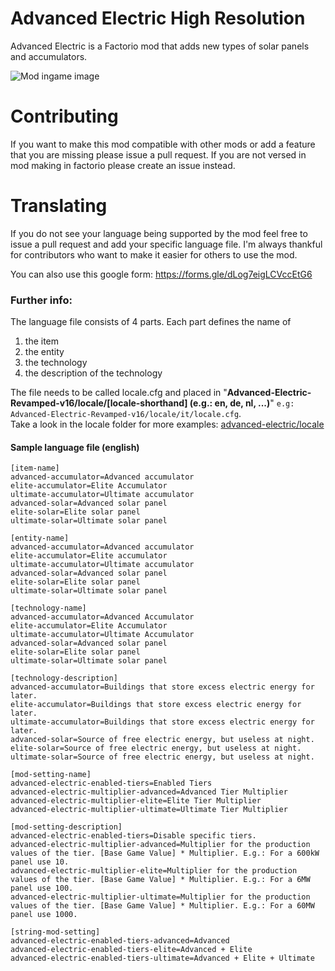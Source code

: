 # Advanced Electric High Resolution
Advanced Electric is a Factorio mod that adds new types of solar panels and accumulators.

![Mod ingame image](https://mods-data.factorio.com/assets/425e92aaeefaaa211981bf784fe07ad730d39323.png)

# Contributing
If you want to make this mod compatible with other mods or add a feature that you are missing please issue a pull request.
If you are not versed in mod making in factorio please create an issue instead.

# Translating
If you do not see your language being supported by the mod feel free to issue a pull request and add your specific language file. I'm always thankful for contributors who want to make it easier for others to use the mod.

You can also use this google form: https://forms.gle/dLog7eigLCVccEtG6

### Further info:
The language file consists of 4 parts. Each part defines the name of
1. the item
2. the entity
3. the technology
4. the description of the technology

The file needs to be called locale.cfg and placed in "**Advanced-Electric-Revamped-v16/locale/[locale-shorthand] (e.g.: en, de, nl, ...)**"
`e.g: Advanced-Electric-Revamped-v16/locale/it/locale.cfg`.  
Take a look in the locale folder for more examples: [advanced-electric/locale](https://github.com/LsHallo/advanced-electric/tree/master/Advanced-Electric-Revamped-v16/locale)  
#### Sample language file (english)
```
[item-name]
advanced-accumulator=Advanced accumulator
elite-accumulator=Elite Accumulator
ultimate-accumulator=Ultimate accumulator
advanced-solar=Advanced solar panel
elite-solar=Elite solar panel
ultimate-solar=Ultimate solar panel

[entity-name]
advanced-accumulator=Advanced accumulator
elite-accumulator=Elite accumulator
ultimate-accumulator=Ultimate accumulator
advanced-solar=Advanced solar panel
elite-solar=Elite solar panel
ultimate-solar=Ultimate solar panel

[technology-name]
advanced-accumulator=Advanced Accumulator
elite-accumulator=Elite Accumulator
ultimate-accumulator=Ultimate Accumulator
advanced-solar=Advanced solar panel
elite-solar=Elite solar panel
ultimate-solar=Ultimate solar panel

[technology-description]
advanced-accumulator=Buildings that store excess electric energy for later.
elite-accumulator=Buildings that store excess electric energy for later.
ultimate-accumulator=Buildings that store excess electric energy for later.
advanced-solar=Source of free electric energy, but useless at night.
elite-solar=Source of free electric energy, but useless at night.
ultimate-solar=Source of free electric energy, but useless at night.

[mod-setting-name]
advanced-electric-enabled-tiers=Enabled Tiers
advanced-electric-multiplier-advanced=Advanced Tier Multiplier
advanced-electric-multiplier-elite=Elite Tier Multiplier
advanced-electric-multiplier-ultimate=Ultimate Tier Multiplier

[mod-setting-description]
advanced-electric-enabled-tiers=Disable specific tiers.
advanced-electric-multiplier-advanced=Multiplier for the production values of the tier. [Base Game Value] * Multiplier. E.g.: For a 600kW panel use 10.
advanced-electric-multiplier-elite=Multiplier for the production values of the tier. [Base Game Value] * Multiplier. E.g.: For a 6MW panel use 100.
advanced-electric-multiplier-ultimate=Multiplier for the production values of the tier. [Base Game Value] * Multiplier. E.g.: For a 60MW panel use 1000.

[string-mod-setting]
advanced-electric-enabled-tiers-advanced=Advanced
advanced-electric-enabled-tiers-elite=Advanced + Elite
advanced-electric-enabled-tiers-ultimate=Advanced + Elite + Ultimate
```
